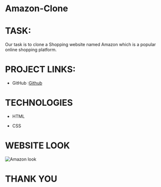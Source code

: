 # Amazon-Clone

# TASK:

Our task is to clone a Shopping website named Amazon which  is a popular online shopping platform.

# PROJECT LINKS:

-  GitHub :[Github](https://deepshikha997.github.io/Amazon-Clone)


# TECHNOLOGIES

- HTML

- CSS

# WEBSITE LOOK

![Amazon look](https://github.com/deepshikha997/Amazon-Clone/assets/91555549/069c0eeb-bd6b-4f00-b4d6-8135b5d3a72a)


# THANK YOU
